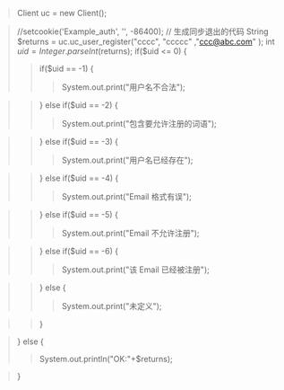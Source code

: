 > Client uc = new Client();

> //setcookie('Example\_auth', '', -86400);
//		生成同步退出的代码
> String $returns = uc.uc\_user\_register("cccc", "ccccc" ,"ccc@abc.com" );
> int $uid = Integer.parseInt($returns);
> if($uid <= 0) {
> > if($uid == -1) {
> > > System.out.print("用户名不合法");

> > } else if($uid == -2) {
> > > System.out.print("包含要允许注册的词语");

> > } else if($uid == -3) {
> > > System.out.print("用户名已经存在");

> > } else if($uid == -4) {
> > > System.out.print("Email 格式有误");

> > } else if($uid == -5) {
> > > System.out.print("Email 不允许注册");

> > } else if($uid == -6) {
> > > System.out.print("该 Email 已经被注册");

> > } else {
> > > System.out.print("未定义");

> > }

> } else {
> > System.out.println("OK:"+$returns);

> }